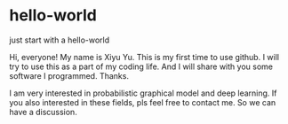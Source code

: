 hello-world
===========

just start with a hello-world

Hi, everyone!
My name is Xiyu Yu. This is my first time to use github. I will try to use this as a part of my coding life. And I will share with you some software I programmed. Thanks.

I am very interested in probabilistic graphical model and deep learning. If you also interested in these fields, pls feel free to contact me. So we can have a discussion.

